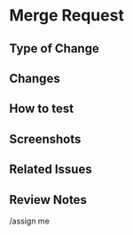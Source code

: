 # Merge Request

## Type of Change

<!--
변경사항의 종류를 선택해주세요 (해당하는 항목의 [ ]를 [x]로 변경):
- [ ] 새로운 기능 추가 (New feature)
- [ ] 버그 수정 (Bug fix)
- [ ] 성능 개선 (Performance improvement)
- [ ] 리팩토링 (Refactoring)
- [ ] 문서 업데이트 (Documentation update)
- [ ] 기타 (Other)
-->

## Changes

<!--
구체적인 변경사항을 나열해주세요.
예시:
• JWT 기반 인증 시스템 구현
• 사용자 로그인/로그아웃 API 추가
• 인증 미들웨어 구현
-->

## How to test

<!--
리뷰어가 변경사항을 테스트할 수 있는 방법을 설명해주세요.
예시:
1. `terraform plan` 실행
2. 특정 API 엔드포인트 호출
3. 특정 기능 사용
-->

## Screenshots

<!--
UI 변경이나 시각적 변화가 있는 경우 스크린샷을 첨부해주세요.
변경 전/후를 비교할 수 있도록 하면 더욱 좋습니다.
-->

## Related Issues

<!--
관련된 이슈를 링크해주세요.
예시:
- Closes #123
- Relates to #456
- Part of #789
-->

## Review Notes

<!--
리뷰어가 특별히 주의해서 봐야 할 부분이 있다면 언급해주세요.
예시:
- 성능 개선 부분에서 사용된 알고리즘 검토 필요
- 보안 관련 변경사항 주의 깊게 확인 필요
-->

/assign me
